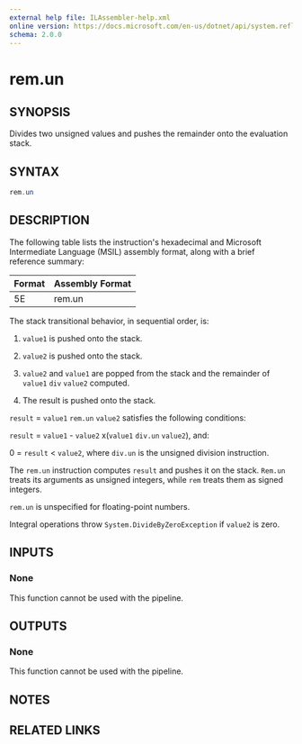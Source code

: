 ```yaml
---
external help file: ILAssembler-help.xml
online version: https://docs.microsoft.com/en-us/dotnet/api/system.reflection.emit.opcodes.rem_un
schema: 2.0.0
---
```


# rem.un

## SYNOPSIS

Divides two unsigned values and pushes the remainder onto the evaluation stack.

## SYNTAX

```powershell
rem.un
```

## DESCRIPTION

The following table lists the instruction's hexadecimal and Microsoft Intermediate Language (MSIL) assembly format, along with a brief reference summary:

| Format | Assembly Format |
| ------ | --------------- |
| 5E     | rem.un          |

 The stack transitional behavior, in sequential order, is:

1.  `value1` is pushed onto the stack.

2.  `value2` is pushed onto the stack.

3.  `value2` and `value1` are popped from the stack and the remainder of `value1` `div` `value2` computed.

4.  The result is pushed onto the stack.

 `result` = `value1` `rem.un` `value2` satisfies the following conditions:

 `result` = `value1` - `value2` x(`value1` `div.un` `value2`), and:

 0 = `result` < `value2`, where `div.un` is the unsigned division instruction.

 The `rem.un` instruction computes `result` and pushes it on the stack. `Rem.un` treats its arguments as unsigned integers, while `rem` treats them as signed integers.

 `rem.un` is unspecified for floating-point numbers.

 Integral operations throw `System.DivideByZeroException` if `value2` is zero.

## INPUTS

### None

This function cannot be used with the pipeline.

## OUTPUTS

### None

This function cannot be used with the pipeline.

## NOTES

## RELATED LINKS
